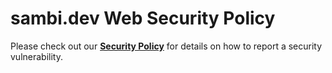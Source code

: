 # sambi.dev Web Security Policy

Please check out our [**Security Policy**](../../SECURITY.md) for details on how to report a security vulnerability.
